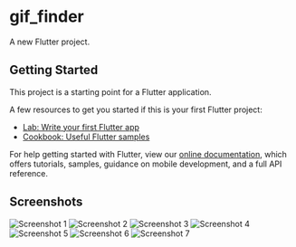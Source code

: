 # gif_finder

A new Flutter project.

## Getting Started

This project is a starting point for a Flutter application.

A few resources to get you started if this is your first Flutter project:

- [Lab: Write your first Flutter app](https://flutter.dev/docs/get-started/codelab)
- [Cookbook: Useful Flutter samples](https://flutter.dev/docs/cookbook)

For help getting started with Flutter, view our
[online documentation](https://flutter.dev/docs), which offers tutorials,
samples, guidance on mobile development, and a full API reference.

## Screenshots

![Screenshot 1](./screenshots/IMG_1890.PNG)
![Screenshot 2](./screenshots/IMG_1891.PNG)
![Screenshot 3](./screenshots/IMG_1892.PNG)
![Screenshot 4](./screenshots/IMG_1893.PNG)
![Screenshot 5](./screenshots/IMG_1894.PNG)
![Screenshot 6](./screenshots/IMG_1895.PNG)
![Screenshot 7](./screenshots/IMG_1896.PNG)